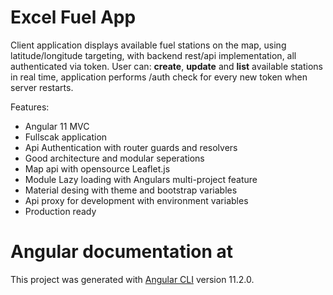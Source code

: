 # Excel Fuel App
Client application displays available fuel stations on the map, using latitude/longitude targeting, with backend rest/api implementation, all authenticated via token. User can: **create**, **update** and **list** available stations in real time, application performs /auth check for every new token when server restarts.

Features:
- Angular 11 MVC
- Fullscak application
- Api Authentication with router guards and resolvers 
- Good architecture and modular seperations
- Map api with opensource Leaflet.js
- Module Lazy loading with Angulars multi-project feature
- Material desing with theme and bootstrap variables
- Api proxy for development with environment variables
- Production ready

# Angular documentation at
This project was generated with [Angular CLI](https://github.com/angular/angular-cli) version 11.2.0.
